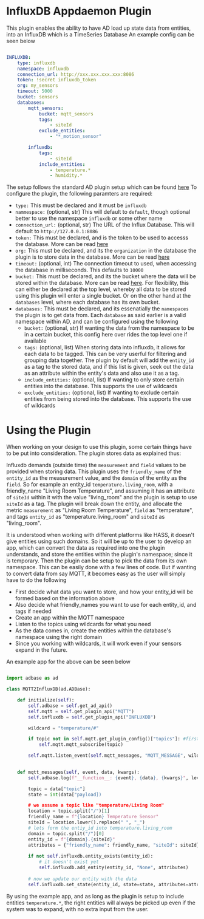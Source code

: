 # InfluxDB Appdaemon Plugin

This plugin enables the ability to have AD load up state data from entities, into an InfluxDB which is a TimeSeries Database
An example config can be seen below

```yaml

INFLUXDB:
    type: influxdb
    namespace: influxdb
    connection_url: http://xxx.xxx.xxx.xxx:8086
    token: !secret influxdb_token
    org: my_sensors
    timeout: 5000
    bucket: sensors
    databases:
        mqtt_sensors:
            bucket: mqtt_sensors
            tags:
                - siteId
            exclude_entities:
                - "*_motion_sensor"

        influxdb:
            tags:
                - siteId
            include_entities:
                - temperature.*
                - humidity.*
```

The setup follows the standard AD plugin setup which can be found [here](https://appdaemon.readthedocs.io/en/latest/CONFIGURE.html#plugins)
To configure the plugin, the following paramters are required:

- ``type:`` This must be declared and it must be ``influxdb``
- ``nammespace:`` (optional, str) This will default to ``default``, though optional better to use the namespace ``influxdb`` or some other name
- ``connection_url:`` (optional, str) The URL of the Influx Database. This will default to ``http://127.0.0.1:8086``
- ``token:`` This must be declared, and is the token to be used to accesss the database. More can be read [here](https://docs.influxdata.com/influxdb/v2.0/security/tokens/)
- ``org:`` This must be declared, and its the ``organization`` in the database the plugin is to store data in the database. More can be read [here](https://docs.influxdata.com/influxdb/v2.0/organizations/)
- ``timeout:`` (optional, int) The connection timeout to used, when accessing the database in milliseconds. This defaults to ``10000``
- ``bucket:`` This must be declared, and its the bucket where the data will be stored within the database. More can be read [here](https://docs.influxdata.com/influxdb/v2.0/organizations/buckets/). For flexibility, this can either be declared at the top level, whereby all data to be stored using this plugin will enter a single bucket. Or on the other hand at the ``databases`` level, where each database has its own bucket.
- ``databases:`` This must be declared, and its essenatially the ``namespaces`` the plugin is to get data from. Each `database` as said earlier is a valid namespace within AD, and can be configured using the following
    - ``bucket:`` (optional, str) If wanting the data from the namespace to be in a certain bucket, this config here over rides the top level one if available
    - ``tags:`` (optional, list) When storing data into influxdb, it allows for each data to be tagged. This can be very userful for filtering and grouping data together. The plugin by default
    will add the `entity_id` as a tag to the stored data, and if this list is given, seek out the data as an attribute within the entity's data and also use it as a tag.
    - ``include_entities:`` (optional, list) If wanting to only store certain entities into the database. This supports the use of wildcards
    - ``exclude_entities:`` (optional, list) If wanting to exclude certain entities from being stored into the database. This supports the use of wildcards


Using the Plugin
=================

When working on your design to use this plugin, some certain things have to be put into consideration. The plugin stores data as explained thus:

Influxdb demands (outside time) the ``measurement`` and ``field`` values to be provided when storing data. This plugin uses the ``friendly_name``
of the ``entity_id`` as the measurement value, and the ``domain`` of the entity as the ``field``. So for example an entity_id ``temperature.living_room``, 
with a friendly_name "Living Room Temperature", and assuming it has an attribute of `siteId` within it with the value "living_room" and the plugin is setup to use `siteId` as a tag. The plugin will break down the entity, and allocate the metric ``measurement`` as "Living Room Temperature", ``field`` as "temperature", and tags ``entity_id`` as "temperature.living_room" and ``siteId`` as "living_room".

It is understood when working with different platforms like HASS, it doesn't give entities using such domains. So it will be up to the user to develop an app, which can convert the data as required into one the plugin understands, and store the entities within the plugin's namespace; since it is temporary. Then the plugin can be setup to pick the data from its own namespace. This can be easily done with a few lines of code. But if wanting to convert data from say MQTT, it becomes easy as the user will simply have to do the following
- First decide what data you want to store, and how your entity_id will be formed based on the information above
- Also decide what friendly_names you want to use for each entity_id, and tags if needed
- Create an app within the MQTT namespace
- Listen to the topics using wildcards for what you need
- As the data comes in, create the entities within the database's namespace using the right domain
- Since you working with wildcards, it will work even if your sensors expand in the future.

An example app for the above can be seen below

```python

import adbase as ad

class MQTT2InfluxDB(ad.ADBase):

    def initialize(self):
        self.adbase = self.get_ad_api()
        self.mqtt = self.get_plugin_api("MQTT")
        self.influxdb = self.get_plugin_api("INFLUXDB")

        wildcard = "temperature/#"

        if topic not in self.mqtt.get_plugin_config()["topics"]: #first check if it has been subscribed to, and if not subscribe
            self.mqtt.mqtt_subscribe(topic)

        self.mqtt.listen_event(self.mqtt_messages, "MQTT_MESSAGE", wildcard=wildcard)
        

    def mqtt_messages(self, event, data, kwargs):
        self.adbase.log(f"__function__: {event}, {data}, {kwargs}", level="DEBUG")

        topic = data["topic"]
        state = int(data["payload])

        # we assume a topic like "temperature/Living Room"
        location = topic.split("/")[1]
        friendly_name = f"{location} Temperature Sensor"
        siteId = location.lower().replace(" ", "_")
        # lets form the entiy_id into temperature.living_room
        domain = topic.split("/")[0]
        entity_id = f"{domain}.{siteId}"
        attributes = {"friendly_name": friendly_name, "siteId": siteId}
        
        if not self.influxdb.entity_exists(entity_id):
            # it doesn't exist yet
            self.influxdb.add_entity(entity_id, "None", attributes)
        
        # now we update our entity with the data
        self.influxdb.set_state(entity_id, state=state, attributes=attributes)
```

By using the example app, and as long as the plugin is setup to include entities ``temperature.*``, the right entities will always be picked up
even if the system was to expand, with no extra input from the user.
